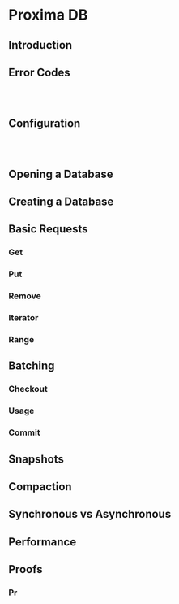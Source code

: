 

# Proxima DB

<!--
Inspiration from https://developers.coinbase.com/api/v2?javascript#introduction
-->


## Introduction 


## Error Codes

```



```

## Configuration

```



```


## Opening a Database


## Creating a Database 



## Basic Requests

### Get 

### Put 

### Remove 

### Iterator

### Range

## Batching

### Checkout

### Usage 

### Commit 


## Snapshots

## Compaction

## Synchronous vs Asynchronous 

## Performance

## Proofs

### Pr



